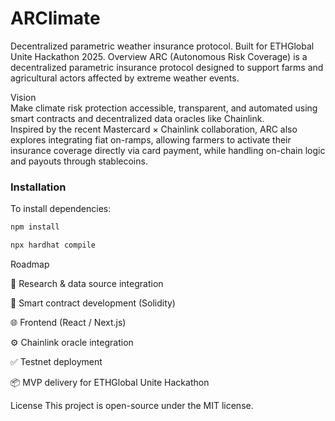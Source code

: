 # ARClimate
Decentralized parametric weather insurance protocol. Built for ETHGlobal Unite Hackathon 2025.
Overview
ARC (Autonomous Risk Coverage) is a decentralized parametric insurance protocol designed to support farms and agricultural actors affected by extreme weather events.

Vision  
Make climate risk protection accessible, transparent, and automated using smart contracts and decentralized data oracles like Chainlink.  
Inspired by the recent Mastercard × Chainlink collaboration, ARC also explores integrating fiat on-ramps, allowing farmers to activate their insurance coverage directly via card payment, while handling on-chain logic and payouts through stablecoins.

### Installation

To install dependencies:

```bash
npm install

npx hardhat compile

```






Roadmap

🧠 Research & data source integration

🔐 Smart contract development (Solidity)

🌐 Frontend (React / Next.js)

⚙️ Chainlink oracle integration

✅ Testnet deployment

📦 MVP delivery for ETHGlobal Unite Hackathon


License
This project is open-source under the MIT license.
